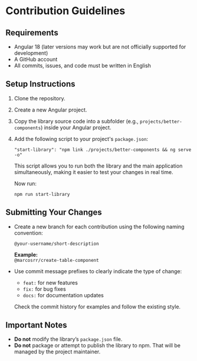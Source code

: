 # Contribution Guidelines

## Requirements

- Angular 18 (later versions may work but are not officially supported for development)  
- A GitHub account  
- All commits, issues, and code must be written in English  

## Setup Instructions

1. Clone the repository.  
2. Create a new Angular project.  
3. Copy the library source code into a subfolder (e.g., ```projects/better-components```) inside your Angular project.  
4. Add the following script to your project's ```package.json```:

   ```"start-library": "npm link ./projects/better-components && ng serve -o"```

   This script allows you to run both the library and the main application simultaneously, making it easier to test your changes in real time.

   Now run:

   ```npm run start-library```

## Submitting Your Changes

- Create a new branch for each contribution using the following naming convention:

  ```@your-username/short-description```

  **Example:**  
  ```@marcosrr/create-table-component```

- Use commit message prefixes to clearly indicate the type of change:

  - ```feat:``` for new features  
  - ```fix:``` for bug fixes  
  - ```docs:``` for documentation updates  

  Check the commit history for examples and follow the existing style.

## Important Notes

- **Do not** modify the library’s ```package.json``` file.  
- **Do not** package or attempt to publish the library to npm. That will be managed by the project maintainer.
